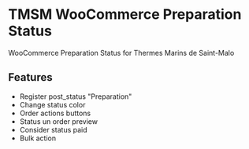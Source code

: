 TMSM WooCommerce Preparation Status
=================

WooCommerce Preparation Status for Thermes Marins de Saint-Malo

Features
-----------

* Register post_status "Preparation"
* Change status color
* Order actions buttons
* Status un order preview
* Consider status paid
* Bulk action
